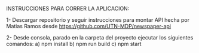 

INSTRUCCIONES PARA CORRER LA APLICACION:

1- Descargar repositorio y seguir instrucciones para montar API hecha por Matias Ramos desde https://github.com/UTN-MDP/newspaper-api

2- Desde consola, parado en la carpeta del proyecto ejecutar los siguientes comandos:
									a) npm install
									b) npm run build
									c) npm start
